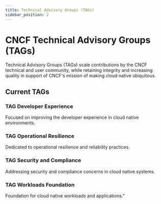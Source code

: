 ```yaml
---
title: Technical Advisory Groups (TAGs)
sidebar_position: 2
---
```


# CNCF Technical Advisory Groups (TAGs)

Technical Advisory Groups (TAGs) scale contributions by the CNCF technical and user community, while retaining integrity and increasing quality in support of CNCF's mission of making cloud native ubiquitous.

## Current TAGs

### TAG Developer Experience
Focused on improving the developer experience in cloud native environments.

### TAG Operational Resilience
Dedicated to operational resilience and reliability practices.

### TAG Security and Compliance
Addressing security and compliance concerns in cloud native systems.

### TAG Workloads Foundation
Foundation for cloud native workloads and applications."
